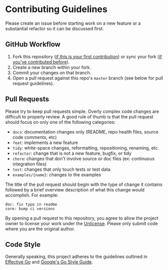 # Contributing Guidelines

Please create an issue before starting work on a new feature or a substantial refactor so
it can be discussed first.

## GitHub Workflow

1. Fork this repository ([if this is your first contribution](https://docs.github.com/en/get-started/quickstart/fork-a-repo)) or sync your fork ([if you've contributed before](https://docs.github.com/en/pull-requests/collaborating-with-pull-requests/working-with-forks/syncing-a-fork)).
2. Create a new branch within your fork.
3. Commit your changes on that branch.
4. Open a pull request against this repo's `master` branch (see below for pull request guidelines).

## Pull Requests

Please try to keep pull requests simple. Overly complex code changes are difficult to
properly review. A good rule of thumb is that the pull request should focus on only one of
the following categories:

* `docs`: documentation changes only (README, repo health files, source code comments, etc)
* `feat`: implements a new feature
* `tidy`: white-space changes, reformatting, repositioning, renaming, etc.
* `refactor`: change that is not a new feature, bugfix, or tidy
* `chore`: changes that don't involve source or doc files (ex: continuous integration files)
* `test`: changes that only touch tests or test data
* `examples/{name}`: changes to the examples

The title of the pull request should begin with the type of change it contains followed by
a brief overview description of what this change would accomplish. For example:
```
doc: fix typo in readme
core: bump ci versions
```

By opening a pull request to this repository, you agree to allow the project owner to
license your work under the [Unlicense](./UNLICENSE). Please only submit code where you
are the original author.

## Code Style

Generally speaking, this project adheres to the guidelines outlined in [Effective
Go](https://go.dev/doc/effective_go) and [Google's Go Style
Guide](https://google.github.io/styleguide/go/guide).
